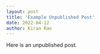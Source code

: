 ```yaml
---
layout: post
title: 'Example Unpublished Post'
date: 2022-04-12
author: Kiran Rao
---
```


Here is an unpublished post.
